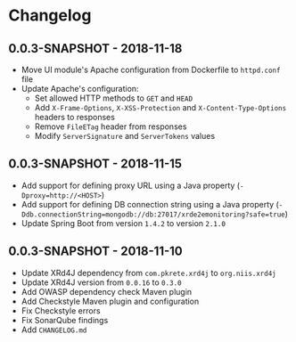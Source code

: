 # Changelog

## 0.0.3-SNAPSHOT - 2018-11-18

- Move UI module's Apache configuration from Dockerfile to `httpd.conf` file
- Update Apache's configuration:
  - Set allowed HTTP methods to `GET` and `HEAD`
  - Add `X-Frame-Options`, `X-XSS-Protection` and `X-Content-Type-Options`
  headers to responses
  - Remove `FileETag` header from responses
  - Modify `ServerSignature` and `ServerTokens` values

## 0.0.3-SNAPSHOT - 2018-11-15

- Add support for defining proxy URL using a Java property (`-Dproxy=http://<HOST>`)
- Add support for defining DB connection string using a Java property (`-Ddb.connectionString=mongodb://db:27017/xrde2emonitoring?safe=true`)
- Update Spring Boot from version `1.4.2` to version `2.1.0`

## 0.0.3-SNAPSHOT - 2018-11-10

- Update XRd4J dependency from `com.pkrete.xrd4j` to `org.niis.xrd4j`
- Update XRd4J version from `0.0.16` to `0.3.0`
- Add OWASP dependency check Maven plugin
- Add Checkstyle Maven plugin and configuration
- Fix Checkstyle errors
- Fix SonarQube findings
- Add `CHANGELOG.md`
